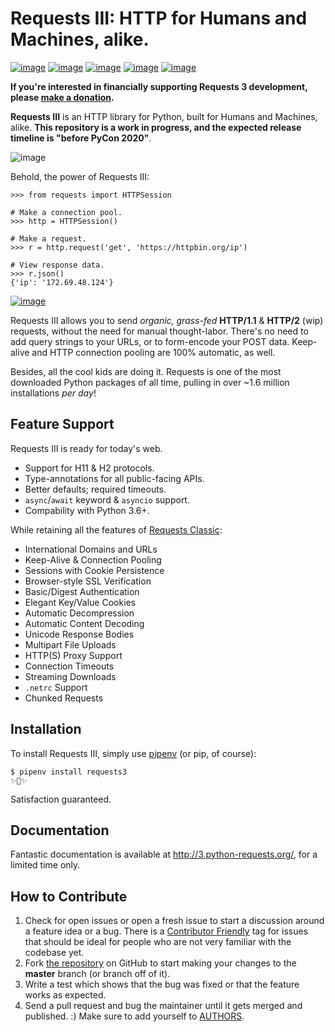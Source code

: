 Requests III: HTTP for Humans and Machines, alike.
==================================================

[![image](https://img.shields.io/pypi/v/requests3.svg)](https://pypi.org/project/requests/)
[![image](https://img.shields.io/pypi/l/requests3.svg)](https://pypi.org/project/requests/)
[![image](https://img.shields.io/pypi/pyversions/requests3.svg)](https://pypi.org/project/requests/)
[![image](https://img.shields.io/github/contributors/kennethreitz/requests3.svg)](https://github.com/requests/requests/graphs/contributors)
[![image](https://img.shields.io/badge/Say%20Thanks-!-1EAEDB.svg)](https://saythanks.io/to/kennethreitz)

**If you're interested in financially supporting Requests 3 development, please [make a donation](https://cash.me/$KennethReitz).**

**Requests III** is an HTTP library for Python, built for Humans and Machines, alike. **This repository is a work in progress, and the expected release timeline is "before PyCon 2020"**.

![image](https://farm5.staticflickr.com/4317/35198386374_1939af3de6_k_d.jpg)

Behold, the power of Requests III:

```pycon
>>> from requests import HTTPSession

# Make a connection pool.
>>> http = HTTPSession()

# Make a request.
>>> r = http.request('get', 'https://httpbin.org/ip')

# View response data.
>>> r.json()
{'ip': '172.69.48.124'}
```

[![image](https://raw.githubusercontent.com/requests/requests/master/docs/_static/requests-logo-small.png)](http://docs.python-requests.org/)

Requests III allows you to send *organic, grass-fed* **HTTP/1.1** & **HTTP/2** (wip) requests,
without the need for manual thought-labor. There's no need to add query
strings to your URLs, or to form-encode your POST data. Keep-alive and
HTTP connection pooling are 100% automatic, as well.

Besides, all the cool kids are doing it. Requests is one of the most
downloaded Python packages of all time, pulling in over ~1.6 million
installations *per day*!

Feature Support
---------------

Requests III is ready for today's web.

- Support for H11 & H2 protocols.
- Type-annotations for all public-facing APIs.
- Better defaults; required timeouts.
- ``async``/``await`` keyword & ``asyncio`` support.
- Compability with Python 3.6+.

While retaining all the features of [Requests Classic](https://2.python-requests.org/):

-   International Domains and URLs
-   Keep-Alive & Connection Pooling
-   Sessions with Cookie Persistence
-   Browser-style SSL Verification
-   Basic/Digest Authentication
-   Elegant Key/Value Cookies
-   Automatic Decompression
-   Automatic Content Decoding
-   Unicode Response Bodies
-   Multipart File Uploads
-   HTTP(S) Proxy Support
-   Connection Timeouts
-   Streaming Downloads
-   `.netrc` Support
-   Chunked Requests

Installation
------------

To install Requests III, simply use [pipenv](http://pipenv.org/) (or pip, of
course):

``` {.sourceCode .bash}
$ pipenv install requests3
✨🍰✨
```

Satisfaction guaranteed.

Documentation
-------------

Fantastic documentation is available at
<http://3.python-requests.org/>, for a limited time only.

How to Contribute
-----------------

1.  Check for open issues or open a fresh issue to start a discussion
    around a feature idea or a bug. There is a [Contributor
    Friendly](https://github.com/requests/requests/issues?direction=desc&labels=Contributor+Friendly&page=1&sort=updated&state=open)
    tag for issues that should be ideal for people who are not very
    familiar with the codebase yet.
2.  Fork [the repository](https://github.com/requests/requests) on
    GitHub to start making your changes to the **master** branch (or
    branch off of it).
3.  Write a test which shows that the bug was fixed or that the feature
    works as expected.
4.  Send a pull request and bug the maintainer until it gets merged and
    published. :) Make sure to add yourself to
    [AUTHORS](https://github.com/requests/requests/blob/master/AUTHORS.rst).
